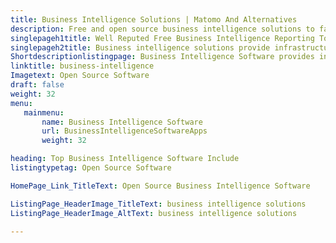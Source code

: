 ```yaml
---
title: Business Intelligence Solutions | Matomo And Alternatives
description: Free and open source business intelligence solutions to facilitate the BI sector. All software listed here are capable to visualize data in well defied way.
singlepageh1title: Well Reputed Free Business Intelligence Reporting Tools
singlepageh2title: Business intelligence solutions provide infrastructure to give data insights and business analytics. Upgrade your business strategy by adapting a BI solution. 
Shortdescriptionlistingpage: Business Intelligence Software provides infrastructure to give data insights and business analytics. Upgrade your business strategy by adapting a BI solution. 
linktitle: business-intelligence
Imagetext: Open Source Software
draft: false
weight: 32
menu:
   mainmenu: 
       name: Business Intelligence Software
       url: BusinessIntelligenceSoftwareApps
       weight: 32

heading: Top Business Intelligence Software Include
listingtypetag: Open Source Software

HomePage_Link_TitleText: Open Source Business Intelligence Software

ListingPage_HeaderImage_TitleText: business intelligence solutions
ListingPage_HeaderImage_AltText: business intelligence solutions

---
```


